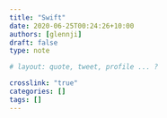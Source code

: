 ```yaml
---
title: "Swift"
date: 2020-06-25T00:24:26+10:00
authors: [glennji]
draft: false
type: note

# layout: quote, tweet, profile ... ?

crosslink: "true"
categories: []
tags: []
---
```


